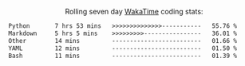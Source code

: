 <p align="center">Rolling seven day <a href='https://wakatime.com/'> WakaTime</a> coding stats:</p>
<!--START_SECTION:waka-->

```txt
Python       7 hrs 53 mins   >>>>>>>>>>>>>>-----------   55.76 %
Markdown     5 hrs 5 mins    >>>>>>>>>----------------   36.01 %
Other        14 mins         -------------------------   01.66 %
YAML         12 mins         -------------------------   01.50 %
Bash         11 mins         -------------------------   01.39 %
```

<!--END_SECTION:waka-->

